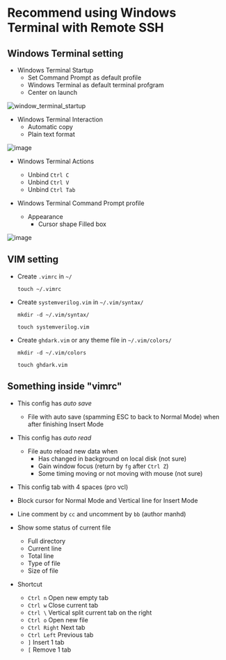 <h1>Recommend using Windows Terminal with Remote SSH</h1>

<h2>Windows Terminal setting</h2>

  - Windows Terminal Startup
    - Set Command Prompt as default profile
    - Windows Terminal as default terminal profgram
    - Center on launch
  
  ![window_terminal_startup](https://github.com/user-attachments/assets/74b9ae68-d3f5-4b7a-8d91-1a13237e2f10)

  - Windows Terminal Interaction
    - Automatic copy
    - Plain text format

  ![image](https://github.com/user-attachments/assets/100acb36-98db-4490-92c2-97faec603883)

  - Windows Terminal Actions
    - Unbind `Ctrl C`
    - Unbind `Ctrl V`
    - Unbind `Ctrl Tab`

  - Windows Terminal Command Prompt profile
    - Appearance
      - Cursor shape Filled box
  
  ![image](https://github.com/user-attachments/assets/e95586a6-acba-40de-9af1-2469fc2e9053)


<h2>VIM setting</h2>

  - Create `.vimrc` in `~/`
  
      `touch ~/.vimrc`
  
  - Create `systemverilog.vim` in `~/.vim/syntax/`

      `mkdir -d ~/.vim/syntax/`

      `touch systemverilog.vim`

  - Create `ghdark.vim` or any theme file in `~/.vim/colors/`

    `mkdir -d ~/.vim/colors`

    `touch ghdark.vim`

<h2>Something inside "vimrc"</h2>

  - This config has _auto save_
      - File with auto save (spamming ESC to back to Normal Mode) when after finishing Insert Mode

  - This config has _auto read_
      - File auto reload new data when
          - Has changed in background on local disk (not sure)
          - Gain window focus (return by `fg` after `Ctrl Z`)
          - Some timing moving or not moving with mouse (not sure)

  - This config tab with 4 spaces (pro vcl)

  - Block cursor for Normal Mode and Vertical line for Insert Mode

  - Line comment by `cc` and uncomment by `bb` (author manhd)

  - Show some status of current file
      - Full directory
      - Current line
      - Total line
      - Type of file
      - Size of file
  
  - Shortcut
      - `Ctrl n` Open new empty tab
      - `Ctrl w` Close current tab
      - `Ctrl \` Vertical split current tab on the right
      - `Ctrl o` Open new file
      - `Ctrl Right` Next tab
      - `Ctrl Left` Previous tab
      - `]` Insert 1 tab
      - `[` Remove 1 tab
